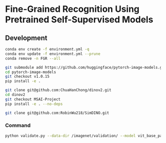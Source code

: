# Fine-Grained Recognition Using Pretrained Self-Supervised Models

## Development

```bash
conda env create -f environment.yml -q
conda env update -f environment.yml --prune
conda remove -n FGR --all

git submodule add https://github.com/huggingface/pytorch-image-models.git
cd pytorch-image-models
git checkout v1.0.15
pip install -e .

git clone git@github.com:ChuaHanChong/dinov2.git
cd dinov2
git checkout MSAI-Project
pip install -e . --no-deps

git clone git@github.com:RobinWu218/SimDINO.git
```

### Command

```bash
python validate.py --data-dir /imagenet/validation/ --model vit_base_patch16_224 --pretrained
```
